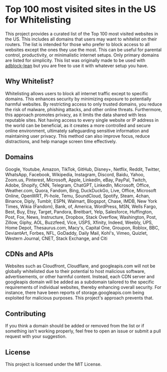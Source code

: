 # Top 100 most visited sites in the US for Whitelisting

This project provides a curated list of the Top 100 most visited websites in the US. This includes all domains that users may want to whitelist on their routers. The list is intended for those who prefer to block access to all websites except the ones they use the most. This can be useful for parental control, productivity, or minimalistic internet setups. Only primary domains are listed for simplicity.
This list was originally made to be used with [adblock-lean](https://github.com/lynxthecat/adblock-lean) but you are free to use it with whatever setup you have.

## Why Whitelist?

Whitelisting allows users to block all internet traffic except to specific domains. This enhances security by minimizing exposure to potentially harmful websites. By restricting access to only trusted domains, you reduce the risk of malware, phishing attacks, and other online threats. Furthermore, this approach promotes privacy, as it limits the data shared with less reputable sites. Not having access to every single website or IP address in the world can be beneficial, as it creates a more controlled and secure online environment, ultimately safeguarding sensitive information and maintaining user privacy.
This method can also improve focus, reduce distractions, and help manage screen time effectively.

## Domains
Google, Youtube, Amazon, TikTok, GitHub, Disney+, Netflix, Reddit, Twitter, WhatsApp, Facebook, Wikipedia, Instagram, Discord, Baidu, Yahoo, Zoom.us, Pinterest, Microsoft, Apple, LinkedIn, eBay, PayPal, Twitch, Adobe, Shopify, CNN, Telegram, ChatGPT, LinkedIn, Microsoft, Office, Weather.com, Quora, Fandom, Bing, DuckDuckGo, Live, Office, Microsoft Online, OpenWRT, Pi-hole, Temu, SoundCloud, Spotify, Steam, 4chan, Binance, Diply, Tumblr, ESPN, Walmart, Blogspot, Chase, IMDB, New York Times, Wikia (Fandom), Bank, of, America, WordPress, MSN, Wells Fargo, Best, Buy, Etsy, Target, Pandora, Breitbart, Yelp, Salesforce, Huffington, Post, Fox, News, Instructure, Dropbox, Stack Overflow, Washington, Post, Zillow, Giphy, AOL, Buzzfeed, Vice, USPS, Xfinity, Indeed, Weebly, UPS, Home Depot, Thesaurus.com, Macy's, Capital One, Groupon, Roblox, BBC, DeviantArt, Forbes, NFL, GoDaddy, Daily Mail, Kohl's, Vimeo, Quizlet, Western Journal, CNET, Stack Exchange, and Citi

## CDNs and APIs
Websites such as Cloudfront, Cloudflare, and googleapis.com will not be globally whitelisted due to their potential to host malicious software, advertisements, or other harmful content. Instead, each CDN server and googleapis domain will be added as a subdomain tailored to the specific requirements of individual websites, thereby enhancing overall security. For instance, there have been reports of storage.googleapis.com being exploited for malicious purposes. This project's approach prevents that.

## Contributing

If you think a domain should be added or removed from the list or if something isn't working properly, feel free to open an issue or submit a pull request with your suggestion.

## License

This project is licensed under the MIT License.
